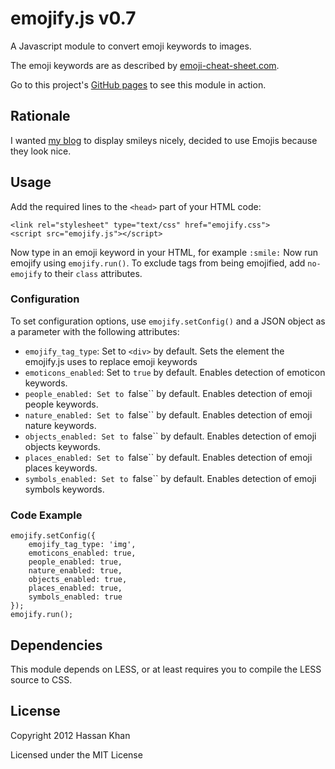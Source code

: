 emojify.js v0.7
==========

A Javascript module to convert emoji keywords to images.

The emoji keywords are as described by [emoji-cheat-sheet.com](http://www.emoji-cheat-sheet.com).

Go to this project's [GitHub pages](http://hassankhan.github.com/emojify.js) to see this module in action.


## Rationale
I wanted [my blog](http://hassankhan.me) to display smileys nicely, decided to use Emojis because they look nice.


## Usage
Add the required lines to the ``<head>`` part of your HTML code:

    <link rel="stylesheet" type="text/css" href="emojify.css">
    <script src="emojify.js"></script>

Now type in an emoji keyword in your HTML, for example ``:smile:``
Now run emojify using ``emojify.run()``.
To exclude tags from being emojified, add ``no-emojify`` to their ``class`` attributes.

### Configuration
To set configuration options, use ``emojify.setConfig()`` and a JSON object as a parameter with the following attributes:
* ``emojify_tag_type``: Set to ``<div>`` by default. Sets the element the emojify.js uses to replace emoji keywords
* ``emoticons_enabled``: Set to ``true`` by default. Enables detection of emoticon keywords.
* ``people_enabled: Set to ``false`` by default. Enables detection of emoji people keywords.
* ``nature_enabled: Set to ``false`` by default. Enables detection of emoji nature keywords.
* ``objects_enabled: Set to ``false`` by default. Enables detection of emoji objects keywords.
* ``places_enabled: Set to ``false`` by default. Enables detection of emoji places keywords.
* ``symbols_enabled: Set to ``false`` by default. Enables detection of emoji symbols keywords.

### Code Example

    emojify.setConfig({
        emojify_tag_type: 'img',
        emoticons_enabled: true,
        people_enabled: true,
        nature_enabled: true,
        objects_enabled: true,
        places_enabled: true,
        symbols_enabled: true
    });
    emojify.run();

## Dependencies
This module depends on LESS, or at least requires you to compile the LESS source to CSS.


## License
Copyright 2012 Hassan Khan

Licensed under the MIT License
